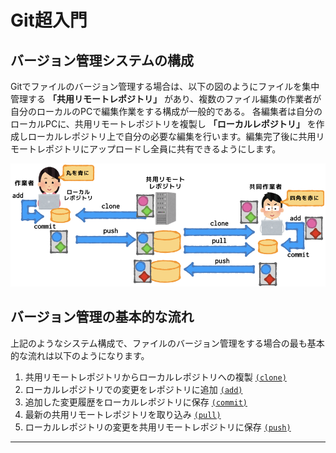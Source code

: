 # Git超入門

## バージョン管理システムの構成

Gitでファイルのバージョン管理する場合は、以下の図のようにファイルを集中管理する **「共用リモートレポジトリ」** があり、複数のファイル編集の作業者が自分のローカルのPCで編集作業をする構成が一般的である。
各編集者は自分のローカルPCに、共用リモートレポジトリを複製し **「ローカルレポジトリ」** を作成しローカルレポジトリ上で自分の必要な編集を行います。編集完了後に共用リモートレポジトリにアップロードし全員に共有できるようにします。

![](img/git-overview.png)


## バージョン管理の基本的な流れ
上記のようなシステム構成で、ファイルのバージョン管理をする場合の最も基本的な流れは以下のようになります。

1. 共用リモートレポジトリからローカルレポジトリへの複製 [`(clone)`](git-clone.md)
1. ローカルレポジトリでの変更をレポジトリに追加 [`(add)`](git-add.md)
1. 追加した変更履歴をローカルレポジトリに保存 [`(commit)`](git-commit.md)
1. 最新の共用リモートレポジトリを取り込み [`(pull)`](git-pull.md)
1. ローカルレポジトリの変更を共用リモートレポジトリに保存 [`(push)`](git-push.md)

---
